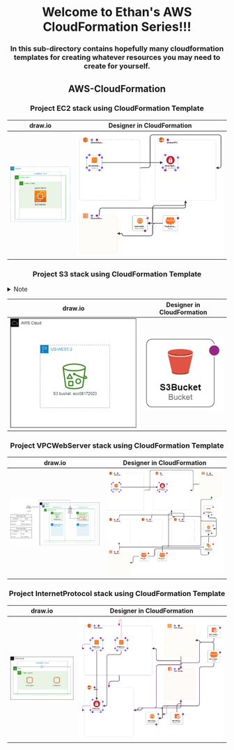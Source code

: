 <h1 align="center">Welcome to Ethan's AWS CloudFormation Series!!!</h1>

<h3 align="center">In this sub-directory contains hopefully many cloudformation templates for creating whatever resources you may need to create for yourself.</h3>

<h2 align="center"> AWS-CloudFormation</h2>

<h3 align="center">Project EC2 stack using CloudFormation Template</h3>

|   draw.io                 |   Designer in CloudFormation      |
|---------------------------|-----------------------------------|
|![draw.io diagram](img/EC2.drawio.png) | ![CloudFormationDsgn](img/EC2.png) |

<h3 align="center">Project S3 stack using CloudFormation Template</h3>
<details>
<summary>Note</summary> 
This only creates an empty bucket need to use management console to upload file to this bucket.
</details>

|   draw.io                 |   Designer in CloudFormation      |
|---------------------------|-----------------------------------|
|![draw.io diagram](img/S3.drawio.png) | ![CloudFormationDsgn](img/s3-designer.png) |

<h3 align="center">Project VPCWebServer stack using CloudFormation Template</h3>

|   draw.io                 |   Designer in CloudFormation      |
|---------------------------|-----------------------------------|
|![draw.io diagram](img/VPCWebServer.drawio.png) | ![CloudFormationDsgn](img/VPCWebServer-designer.png) |

<h3 align="center">Project InternetProtocol stack using CloudFormation Template</h3>

|   draw.io                 |   Designer in CloudFormation      |
|---------------------------|-----------------------------------|
|![draw.io diagram](img/InternetProtocols.drawio.png) | ![CloudFormationDsgn](img/InternetProtocol-designer.png) |